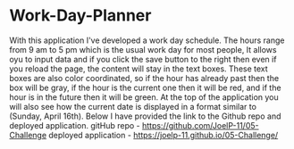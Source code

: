 # Work-Day-Planner
With this application I've developed a work day schedule. The hours range from 9 am to 5 pm which is the usual work day for most people, It allows oyu to input data and if you click the save button to the right then even if you reload the page, the content will stay in the text boxes. These text boxes are also color coordinated, so if the hour has already past then the box will be gray, if the hour is the current one then it will be red, and if the hour is in the future then it will be green. At the top of the application you will also see how the current date is displayed in a format similar to (Sunday, April 16th). Below I have provided the link to the Github repo and deployed application.
gitHub repo - https://github.com/JoelP-11/05-Challenge
deployed application - https://joelp-11.github.io/05-Challenge/
